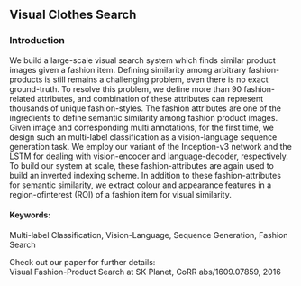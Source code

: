 ## Visual Clothes Search

### Introduction
We build a large-scale visual search system which finds similar product images given a fashion item. Defining similarity among arbitrary fashion-products is still remains a challenging problem, even there is no exact ground-truth. To resolve this problem, we define more than 90 fashion-related attributes, and combination of these attributes can represent thousands of unique fashion-styles. The fashion attributes are one of the ingredients to define semantic similarity among fashion product images. Given image and corresponding multi annotations, for the first time, we design such an multi-label classification as a vision-language sequence generation task. We employ our variant of the Inception-v3 network and the LSTM for dealing with vision-encoder and language-decoder, respectively. To build our system at scale, these fashion-attributes are again used to build an inverted indexing scheme. In addition to these fashion-attributes for semantic similarity, we extract colour and appearance features in a region-ofinterest (ROI) of a fashion item for visual similarity.


#### Keywords:
Multi-label Classification, Vision-Language, Sequence Generation, Fashion Search

Check out our paper for further details: <br>
<a herf="https://raw.githubusercontent.com/taey16/taey16.github.io/main/assets/papers/2016_fashion.pdf">Visual Fashion-Product Search at SK Planet</a>, CoRR abs/1609.07859, 2016
